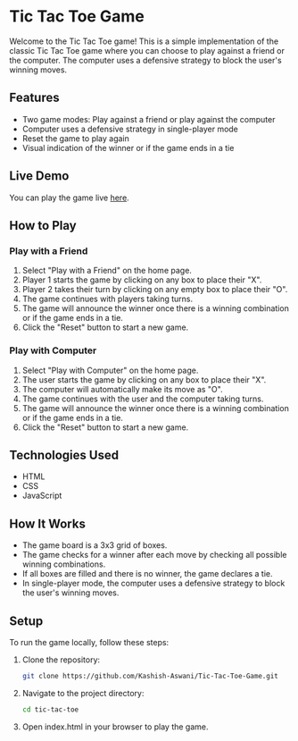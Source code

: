 # Tic Tac Toe Game

Welcome to the Tic Tac Toe game! This is a simple implementation of the classic Tic Tac Toe game where you can choose to play against a friend or the computer. The computer uses a defensive strategy to block the user's winning moves.

## Features

- Two game modes: Play against a friend or play against the computer
- Computer uses a defensive strategy in single-player mode
- Reset the game to play again
- Visual indication of the winner or if the game ends in a tie

## Live Demo

You can play the game live [here](https://kashish-aswani.github.io/Tic-Tac-Toe-Game/).

## How to Play

### Play with a Friend

1. Select "Play with a Friend" on the home page.
2. Player 1 starts the game by clicking on any box to place their "X".
3. Player 2 takes their turn by clicking on any empty box to place their "O".
4. The game continues with players taking turns.
5. The game will announce the winner once there is a winning combination or if the game ends in a tie.
6. Click the "Reset" button to start a new game.

### Play with Computer

1. Select "Play with Computer" on the home page.
2. The user starts the game by clicking on any box to place their "X".
3. The computer will automatically make its move as "O".
4. The game continues with the user and the computer taking turns.
5. The game will announce the winner once there is a winning combination or if the game ends in a tie.
6. Click the "Reset" button to start a new game.

## Technologies Used

- HTML
- CSS
- JavaScript

## How It Works

- The game board is a 3x3 grid of boxes.
- The game checks for a winner after each move by checking all possible winning combinations.
- If all boxes are filled and there is no winner, the game declares a tie.
- In single-player mode, the computer uses a defensive strategy to block the user's winning moves.

## Setup

To run the game locally, follow these steps:

1. Clone the repository:
   ```bash
   git clone https://github.com/Kashish-Aswani/Tic-Tac-Toe-Game.git

2. Navigate to the project directory:
    ```bash
    cd tic-tac-toe
3. Open index.html in your browser to play the game.
